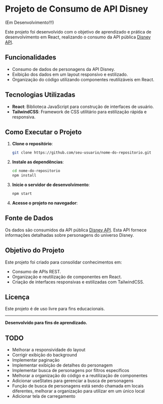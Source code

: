 # Projeto de Consumo de API Disney 
(Em Desenvolvimento!!!)

Este projeto foi desenvolvido com o objetivo de aprendizado e prática de desenvolvimento em React, realizando o consumo da API pública [Disney API](https://disneyapi.dev/).

## Funcionalidades

- Consumo de dados de personagens da API Disney.
- Exibição dos dados em um layout responsivo e estilizado.
- Organização do código utilizando componentes reutilizáveis em React.

## Tecnologias Utilizadas

- **React**: Biblioteca JavaScript para construção de interfaces de usuário.
- **TailwindCSS**: Framework de CSS utilitário para estilização rápida e responsiva.

## Como Executar o Projeto

1. **Clone o repositório**:

   ```bash
   git clone https://github.com/seu-usuario/nome-do-repositorio.git
   ```

2. **Instale as dependências**:

   ```bash
   cd nome-do-repositorio
   npm install
   ```

3. **Inicie o servidor de desenvolvimento**:

   ```bash
   npm start
   ```

4. **Acesse o projeto no navegador**:

## Fonte de Dados

Os dados são consumidos da API pública [Disney API](https://disneyapi.dev/). Esta API fornece informações detalhadas sobre personagens do universo Disney.

## Objetivo do Projeto

Este projeto foi criado para consolidar conhecimentos em:

- Consumo de APIs REST.
- Organização e reutilização de componentes em React.
- Criação de interfaces responsivas e estilizadas com TailwindCSS.

## Licença

Este projeto é de uso livre para fins educacionais.

---

**Desenvolvido para fins de aprendizado.**

## TODO

- Melhorar a responsividade do layout
- Corrigir exibição do background
- Implementar paginação
- Implementar exibição de detalhes do personagem
- Implementar busca de personagens por filtros específicos
- Melhorar a organização do código e a reutilização de componentes
- Adicionar useStates para gerenciar a busca de personagens
- Função de busca de personagens está sendo chamada em locais diferentes, melhorar a organização para utilizar em um único local
- Adicionar tela de carregamento
